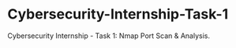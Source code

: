 # Cybersecurity-Internship-Task-1
Cybersecurity Internship - Task 1: Nmap Port Scan &amp; Analysis.
